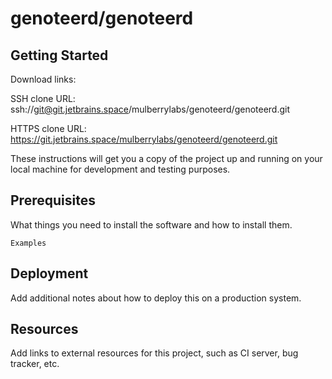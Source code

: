 # genoteerd/genoteerd



## Getting Started

Download links:

SSH clone URL: ssh://git@git.jetbrains.space/mulberrylabs/genoteerd/genoteerd.git

HTTPS clone URL: https://git.jetbrains.space/mulberrylabs/genoteerd/genoteerd.git



These instructions will get you a copy of the project up and running on your local machine for development and testing purposes.

## Prerequisites

What things you need to install the software and how to install them.

```
Examples
```

## Deployment

Add additional notes about how to deploy this on a production system.

## Resources

Add links to external resources for this project, such as CI server, bug tracker, etc.
